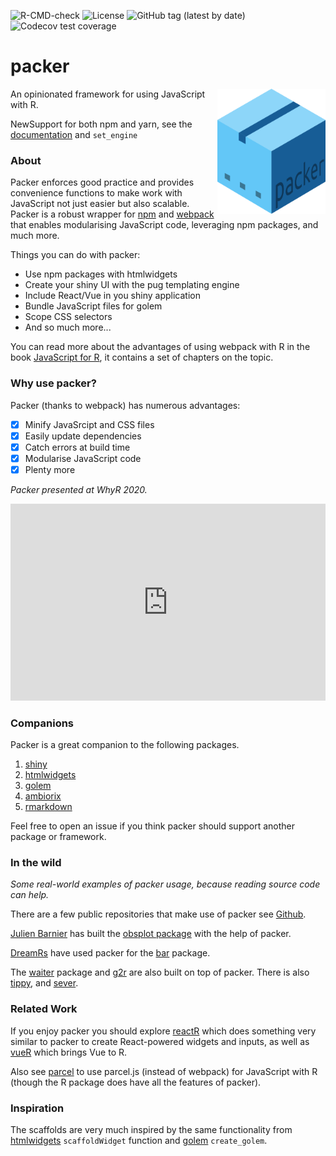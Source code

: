 <!-- badges: start -->
![R-CMD-check](https://github.com/JohnCoene/packer/workflows/R-CMD-check/badge.svg)
![License](https://img.shields.io/badge/license-MIT-green?style=flat-square) ![GitHub tag (latest by date)](https://img.shields.io/github/v/tag/JohnCoene/packer?label=latest&style=flat-square) ![Codecov test coverage](https://codecov.io/gh/JohnCoene/packer/branch/master/graph/badge.svg)
<!-- badges: end -->

# packer

<img src="_media/packer.png" style="max-height:200px;float:right;"/>

An opinionated framework for using JavaScript with R.

<Badge type="success">New</Badge>Support for both npm and yarn, see the
[documentation](https://packer.john-coene.com/#/guide/engines)
and `set_engine`

### About

Packer enforces good practice and provides convenience functions to make work with JavaScript not just easier but also scalable. Packer is a robust wrapper for [npm](https://www.npmjs.com/) and [webpack](https://webpack.js.org/) that enables modularising JavaScript code, leveraging npm packages, and much more.

Things you can do with packer:

- Use npm packages with htmlwidgets
- Create your shiny UI with the pug templating engine
- Include React/Vue in you shiny application
- Bundle JavaScript files for golem
- Scope CSS selectors
- And so much more...

<Note>
You can read more about the advantages of using webpack with R in the book <a href="https://book.javascript-for-r.com/webpack-intro.html" target="_blank">JavaScript for R</a>, it contains a set
of chapters on the topic.
</Note>

### Why use packer?

Packer (thanks to webpack) has numerous advantages:

- [x] Minify JavaSrcipt and CSS files
- [x] Easily update dependencies
- [x] Catch errors at build time
- [x] Modularise JavaScript code
- [x] Plenty more

_Packer presented at WhyR 2020._

<iframe width="100%" height="315" src="https://www.youtube.com/embed/c9AtMOoJgAM?start=3886" title="YouTube video player" frameborder="0" allow="accelerometer; autoplay; clipboard-write; encrypted-media; gyroscope; picture-in-picture" allowfullscreen></iframe>

### Companions

Packer is a great companion to the following packages.

1. [shiny](https://shiny.rstudio.com/)
2. [htmlwidgets](https://www.htmlwidgets.org/)
3. [golem](https://golemverse.org/)
4. [ambiorix](https://ambiorix.john-coene.com/)
5. [rmarkdown](https://rmarkdown.rstudio.com/)

Feel free to open an issue if you think packer should support
another package or framework.

### In the wild

_Some real-world examples of packer usage, because 
reading source code can help._

There are a few public repositories that make use of packer
see [Github](https://github.com/search?p=1&q=path%3Asrcjs%2Fconfig&type=Code).

[Julien Barnier](https://github.com/juba) has built the 
[obsplot package](https://github.com/juba/obsplot) with the
help of packer.

[DreamRs](https://github.com/dreamRs) have used packer for the [bar](https://github.com/dreamRs/bar) package.

The [waiter](https://github.com/JohnCoene/waiter) package and
[g2r](https://github.com/devOpifex/g2r) are also built on top
 of packer. There is also [tippy](https://github.com/JohnCoene/tippy), and [sever](https://github.com/JohnCoene/sever).

### Related Work

If you enjoy packer you should explore [reactR](https://github.com/react-R/reactR) which does something very similar to packer to create React-powered widgets and inputs, as well as [vueR](https://github.com/vue-r/vueR) which brings Vue to R.

Also see [parcel](https://parcel.john-coene.com/) to use parcel.js (instead of webpack) for JavaScript with R 
(though the R package does have all the features of packer).

### Inspiration

The scaffolds are very much inspired by the same functionality from [htmlwidgets](http://www.htmlwidgets.org/) `scaffoldWidget` function and [golem](http://golemverse.org/) `create_golem`.
